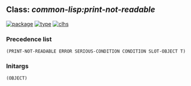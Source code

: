 ## Class: ***common-lisp:print-not-readable***
[![package](https://img.shields.io/badge/Package-COMMON--LISP-5f9ea0.svg?style=social&colorA=999999)](../) [![type](https://img.shields.io/badge/Type-Class-5f9ea0.svg?style=social&colorA=999999)](../#class) [![clhs](https://img.shields.io/badge/CLHS-PRINT--NOT--READABLE-5f9ea0.svg?style=social&colorA=999999)](http://www.lispworks.com/documentation/HyperSpec/Body/e_pr_not.htm) 
### Precedence list
```
(PRINT-NOT-READABLE ERROR SERIOUS-CONDITION CONDITION SLOT-OBJECT T)
```
### Initargs
```
(OBJECT)
```
